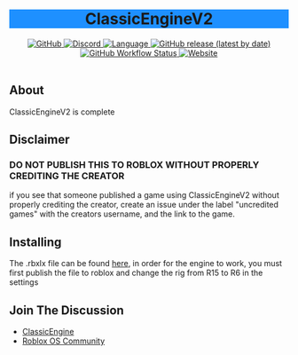 <h1 align="center" style="background-color:DodgerBlue;">ClassicEngineV2</h1>

<div align="center">
	<a href="https://github.com/Hoidberg/ClassicEngineV2/blob/master/LICENSE">
		<img alt="GitHub" src="https://img.shields.io/github/license/Hoidberg/ClassicEngineV2?style=flat-square">
	</a>
	<a href="https://discord.gg/uH4VPrr">
		<img alt="Discord" src="https://img.shields.io/badge/discord-ClassicEngine-blue?style=flat-square&logo=Discord">
	</a>
	<a href="https://www.lua.org/">
		<img alt="Language" src="https://img.shields.io/badge/language-lua-lightgrey?style=flat-square&logo=lua">
	</a>
	<a href="https://github.com/Hoidberg/ClassicEngineV2/releases">
		<img alt="GitHub release (latest by date)" src="https://img.shields.io/github/v/release/Hoidberg/ClassicEngineV2?style=flat-square&logo=GitHub">
	</a>
	<a href="https://github.com/Hoidberg/ClassicEngineV2/actions?query=workflow%3ALuacheck">
		<img alt="GitHub Workflow Status" src="https://img.shields.io/github/workflow/status/hoidberg/ClassicEngineV2/Luacheck?label=luacheck&logo=lua&style=flat-square">
	</a>
	<a href="https://hoidberg.github.io/ClassicEngineV2/">
		<img alt="Website" src="https://img.shields.io/website?style=flat-square&url=https%3A%2F%2Fhoidberg.github.io%2FClassicEngineV2%2F">
	</a>
</div>

<div>&nbsp;</div>

## About
<p>ClassicEngineV2 is complete</p>

## Disclaimer
<h3><b>DO NOT PUBLISH THIS TO ROBLOX WITHOUT PROPERLY CREDITING THE CREATOR</b></h3>
<p>if you see that someone published a game using ClassicEngineV2 without properly crediting the creator, create an issue under the label "uncredited games" with the creators username, and the link to the game.</p>

## Installing
<p>The .rbxlx file can be found <a href="https://github.com/Hoidberg/ClassicEngineV2/releases/tag/v0.5.1">here</a>, in order for the engine to work, you must first publish the file to roblox and change the rig from R15 to R6 in the settings</p>

## Join The Discussion
* <a href="https://discord.gg/uH4VPrr">ClassicEngine</a>
* <a href="https://discord.gg/mhtGUS8">Roblox OS Community</a>
